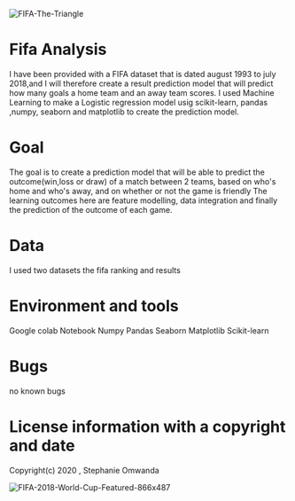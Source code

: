 ![FIFA-The-Triangle](https://user-images.githubusercontent.com/56550310/72550310-7f9c5d00-38a3-11ea-9e0b-fd15153af759.jpg)

# Fifa Analysis 

I have been provided with a FIFA dataset that is dated august 1993 to july 2018,and I will therefore create a result prediction model that will predict how many goals a home team and an away team scores. I used Machine Learning to make a Logistic regression model usig scikit-learn, pandas ,numpy, seaborn and matplotlib to create the prediction model.

# Goal

The goal is to create a prediction model that will be able to predict the outcome(win,loss or draw) of a match between 2 teams, based on who's home and who's away, and on whether or not the game is friendly
The learning outcomes here are feature modelling, data integration and finally the prediction of the outcome of each game.

# Data

I used two datasets the fifa ranking and results 

# Environment and tools

Google colab Notebook
Numpy
Pandas
Seaborn
Matplotlib
Scikit-learn

# Bugs  
no known bugs 

# License information with a copyright and date 

Copyright(c) 2020 , Stephanie Omwanda

![FIFA-2018-World-Cup-Featured-866x487](https://user-images.githubusercontent.com/56550310/72550091-0a308c80-38a3-11ea-8198-16fe13614dc9.jpg)
